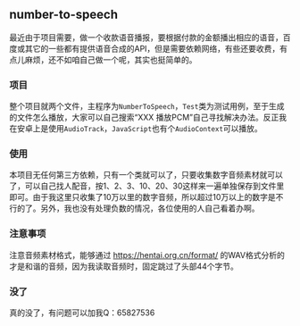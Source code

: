 ## number-to-speech
最近由于项目需要，做一个收款语音播报，要根据付款的金额播出相应的语音，百度或其它的一些都有提供语音合成的API，但是需要依赖网络，有些还要收费，有点儿麻烦，还不如咱自己做一个呢，其实也挺简单的。

### 项目
整个项目就两个文件，主程序为`NumberToSpeech`，`Test`类为测试用例，至于生成的文件怎么播放，大家可以自己搜索“XXX 播放PCM”自己寻找解决办法。反正我在安卓上是使用`AudioTrack`，`JavaScript`也有个`AudioContext`可以播放。

### 使用
本项目无任何第三方依赖，只有一个类就可以了，只要收集数字音频素材就可以了，可以自己找人配音，按1、2、3、10、20、30这样来一遍单独保存到文件里即可。由于我这里只收集了10万以里的数字音频，所以超过10万以上的数字是不行的了。另外，我也没有处理负数的情况，各位使用的人自己看着办啊。

### 注意事项
注意音频素材格式，能够通过 https://hentai.org.cn/format/ 的WAV格式分析的才是和谐的音频，因为我读取音频时，固定跳过了头部44个字节。

### 没了
真的没了，有问题可以加我Q：65827536